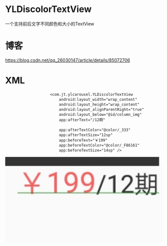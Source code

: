 # YLDiscolorTextView
一个支持前后文字不同颜色和大小的TextView

# 博客

https://blog.csdn.net/qq_26030147/article/details/85072706

# XML
                        <com.jt.ylcarousel.YLDiscolorTextView
                            android:layout_width="wrap_content"
                            android:layout_height="wrap_content"
                            android:layout_alignParentRight="true"
                            android:layout_below="@id/column_img"
                            app:afterText="/12期"

                            app:afterTextColor="@color/_333"
                            app:afterTextSize="12sp"
                            app:beforeText="￥199"
                            app:beforeTextColor="@color/_F86161"
                            app:beforeTextSize="14sp" />
                            
    
![Alt text](https://github.com/ai2101039/YLDiscolorTextView/blob/master/2.jpg)

